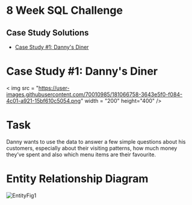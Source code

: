 # 8 Week SQL Challenge 

## Case Study Solutions
* [Case Study #1: Danny's Diner](https://github.com/chinniarchana/8-Week-SQL-Challenge/blob/main/Case%20Study%20%231%20Danny's%20Diner/Solution1.sql)

# Case Study #1: Danny's Diner
< img src = "https://user-images.githubusercontent.com/70010985/181066758-3643e5f0-f084-4c01-a921-15bf610c5054.png" width = "200" height="400" />

# Task

Danny wants to use the data to answer a few simple questions about his customers, especially about their visiting patterns, how much money they’ve spent and also which menu items are their favourite.

# Entity Relationship Diagram

![EntityFig1](https://user-images.githubusercontent.com/70010985/181067199-90912c62-1ac9-45ed-a029-166760e35f0b.JPG)



